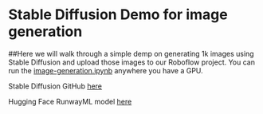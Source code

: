 # Stable Diffusion Demo for image generation

##Here we will walk through a simple demp on generating 1k images using Stable Diffusion and upload those images to our Roboflow project. You can run the [image-generation.ipynb](https://github.com/roboflow-ai/stable-diffusion-demo/blob/main/Image-generation.ipynb) anywhere you have a GPU. 

Stable Diffusion GitHub [here](https://github.com/runwayml/stable-diffusion)

Hugging Face RunwayML model [here](https://huggingface.co/runwayml/stable-diffusion-v1-5)
